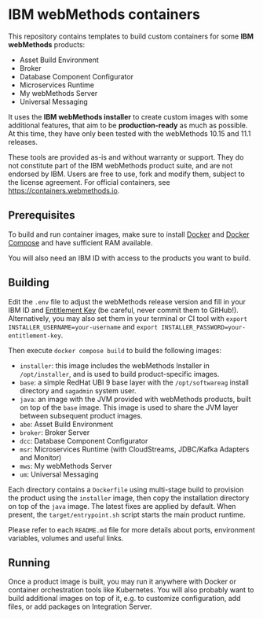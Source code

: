 # IBM webMethods containers

This repository contains templates to build custom containers for some **IBM webMethods** products:
- Asset Build Environment
- Broker
- Database Component Configurator
- Microservices Runtime
- My webMethods Server
- Universal Messaging

It uses the **IBM webMethods installer** to create custom images with some additional features, that aim to be **production-ready** as much as possible. At this time, they have only been tested with the webMethods 10.15 and 11.1 releases.

These tools are provided as-is and without warranty or support. They do not constitute part of the IBM webMethods product suite, and are not endorsed by IBM. Users are free to use, fork and modify them, subject to the license agreement. For official containers, see https://containers.webmethods.io.

## Prerequisites

To build and run container images, make sure to install [Docker](https://docs.docker.com/engine/install/) and [Docker Compose](https://docs.docker.com/compose/install/) and have sufficient RAM available.

You will also need an IBM ID with access to the products you want to build.

## Building

Edit the `.env` file to adjust the webMethods release version and fill in your IBM ID and [Entitlement Key](https://myibm.ibm.com/products-services/containerlibrary) (be careful, never commit them to GitHub!). Alternatively, you may also set them in your terminal or CI tool with `export INSTALLER_USERNAME=your-username` and `export INSTALLER_PASSWORD=your-entitlement-key`.

Then execute `docker compose build` to build the following images:

- `installer`: this image includes the webMethods Installer in `/opt/installer`, and is used to build product-specific images.
- `base`: a simple RedHat UBI 9 base layer with the `/opt/softwareag` install directory and `sagadmin` system user.
- `java`: an image with the JVM provided with webMethods products, built on top of the `base` image. This image is used to share the JVM layer between subsequent product images.
- `abe`: Asset Build Environment
- `broker`: Broker Server
- `dcc`: Database Component Configurator
- `msr`: Microservices Runtime (with CloudStreams, JDBC/Kafka Adapters and Monitor)
- `mws`: My webMethods Server
- `um`: Universal Messaging

Each directory contains a `Dockerfile` using multi-stage build to provision the product using the `installer` image, then copy the installation directory on top of the `java` image. The latest fixes are applied by default. When present, the `target/entrypoint.sh` script starts the main product runtime.

Please refer to each `README.md` file for more details about ports, environment variables, volumes and useful links.

## Running

Once a product image is built, you may run it anywhere with Docker or container orchestration tools like Kubernetes. You will also probably want to build additional images on top of it, e.g. to customize configuration, add files, or add packages on Integration Server.
